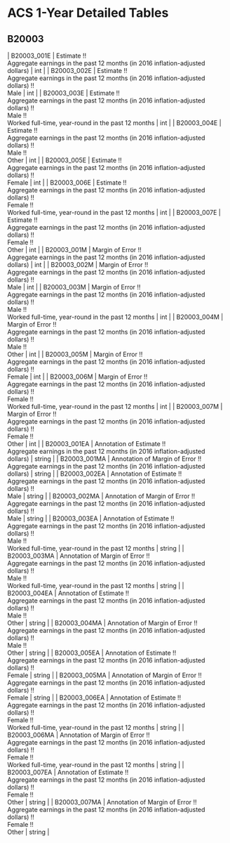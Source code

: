 # ACS 1-Year Detailed Tables

## B20003

| B20003_001E | Estimate !!<br>Aggregate earnings in the past 12 months (in 2016 inflation-adjusted dollars) | int |
| B20003_002E | Estimate !!<br>Aggregate earnings in the past 12 months (in 2016 inflation-adjusted dollars) !!<br>Male | int |
| B20003_003E | Estimate !!<br>Aggregate earnings in the past 12 months (in 2016 inflation-adjusted dollars) !!<br>Male !!<br>Worked full-time, year-round in the past 12 months | int |
| B20003_004E | Estimate !!<br>Aggregate earnings in the past 12 months (in 2016 inflation-adjusted dollars) !!<br>Male !!<br>Other | int |
| B20003_005E | Estimate !!<br>Aggregate earnings in the past 12 months (in 2016 inflation-adjusted dollars) !!<br>Female | int |
| B20003_006E | Estimate !!<br>Aggregate earnings in the past 12 months (in 2016 inflation-adjusted dollars) !!<br>Female !!<br>Worked full-time, year-round in the past 12 months | int |
| B20003_007E | Estimate !!<br>Aggregate earnings in the past 12 months (in 2016 inflation-adjusted dollars) !!<br>Female !!<br>Other | int |
| B20003_001M | Margin of Error !!<br>Aggregate earnings in the past 12 months (in 2016 inflation-adjusted dollars) | int |
| B20003_002M | Margin of Error !!<br>Aggregate earnings in the past 12 months (in 2016 inflation-adjusted dollars) !!<br>Male | int |
| B20003_003M | Margin of Error !!<br>Aggregate earnings in the past 12 months (in 2016 inflation-adjusted dollars) !!<br>Male !!<br>Worked full-time, year-round in the past 12 months | int |
| B20003_004M | Margin of Error !!<br>Aggregate earnings in the past 12 months (in 2016 inflation-adjusted dollars) !!<br>Male !!<br>Other | int |
| B20003_005M | Margin of Error !!<br>Aggregate earnings in the past 12 months (in 2016 inflation-adjusted dollars) !!<br>Female | int |
| B20003_006M | Margin of Error !!<br>Aggregate earnings in the past 12 months (in 2016 inflation-adjusted dollars) !!<br>Female !!<br>Worked full-time, year-round in the past 12 months | int |
| B20003_007M | Margin of Error !!<br>Aggregate earnings in the past 12 months (in 2016 inflation-adjusted dollars) !!<br>Female !!<br>Other | int |
| B20003_001EA | Annotation of Estimate !!<br>Aggregate earnings in the past 12 months (in 2016 inflation-adjusted dollars) | string |
| B20003_001MA | Annotation of Margin of Error !!<br>Aggregate earnings in the past 12 months (in 2016 inflation-adjusted dollars) | string |
| B20003_002EA | Annotation of Estimate !!<br>Aggregate earnings in the past 12 months (in 2016 inflation-adjusted dollars) !!<br>Male | string |
| B20003_002MA | Annotation of Margin of Error !!<br>Aggregate earnings in the past 12 months (in 2016 inflation-adjusted dollars) !!<br>Male | string |
| B20003_003EA | Annotation of Estimate !!<br>Aggregate earnings in the past 12 months (in 2016 inflation-adjusted dollars) !!<br>Male !!<br>Worked full-time, year-round in the past 12 months | string |
| B20003_003MA | Annotation of Margin of Error !!<br>Aggregate earnings in the past 12 months (in 2016 inflation-adjusted dollars) !!<br>Male !!<br>Worked full-time, year-round in the past 12 months | string |
| B20003_004EA | Annotation of Estimate !!<br>Aggregate earnings in the past 12 months (in 2016 inflation-adjusted dollars) !!<br>Male !!<br>Other | string |
| B20003_004MA | Annotation of Margin of Error !!<br>Aggregate earnings in the past 12 months (in 2016 inflation-adjusted dollars) !!<br>Male !!<br>Other | string |
| B20003_005EA | Annotation of Estimate !!<br>Aggregate earnings in the past 12 months (in 2016 inflation-adjusted dollars) !!<br>Female | string |
| B20003_005MA | Annotation of Margin of Error !!<br>Aggregate earnings in the past 12 months (in 2016 inflation-adjusted dollars) !!<br>Female | string |
| B20003_006EA | Annotation of Estimate !!<br>Aggregate earnings in the past 12 months (in 2016 inflation-adjusted dollars) !!<br>Female !!<br>Worked full-time, year-round in the past 12 months | string |
| B20003_006MA | Annotation of Margin of Error !!<br>Aggregate earnings in the past 12 months (in 2016 inflation-adjusted dollars) !!<br>Female !!<br>Worked full-time, year-round in the past 12 months | string |
| B20003_007EA | Annotation of Estimate !!<br>Aggregate earnings in the past 12 months (in 2016 inflation-adjusted dollars) !!<br>Female !!<br>Other | string |
| B20003_007MA | Annotation of Margin of Error !!<br>Aggregate earnings in the past 12 months (in 2016 inflation-adjusted dollars) !!<br>Female !!<br>Other | string |

